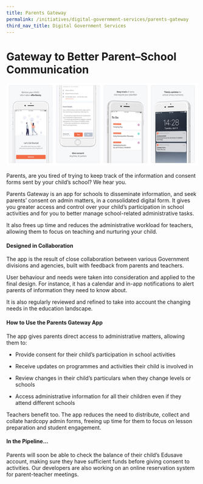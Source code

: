 ```yaml
---
title: Parents Gateway
permalink: /initiatives/digital-government-services/parents-gateway
third_nav_title: Digital Government Services
---
```

# Gateway to Better Parent–School Communication
![Parents Gateway app screen shots](/images/initiatives/Parent-gateway-screenshots.jpeg)


Parents, are you tired of trying to keep track of the information and consent forms sent by your child’s school? We hear you.
 
Parents Gateway is an app for schools to disseminate information, and seek parents’ consent on admin matters, in a consolidated digital form. It gives you greater access and control over your child’s participation in school activities and for you to better manage school-related administrative tasks.

It also frees up time and reduces the administrative workload for teachers, allowing them to focus on teaching and nurturing your child.


#### Designed in Collaboration

The app  is the result of close collaboration between various Government divisions and agencies, built with feedback from parents and teachers. 

User behaviour and needs were taken into consideration and applied to the final design. For instance, it has a calendar and in-app notifications to alert parents of information they need to know about. 

It is also regularly reviewed and refined to take into account the changing needs in the education landscape. 

#### How to Use the Parents Gateway App

The app gives parents direct access to administrative matters, allowing them to: 

* Provide consent for their child’s  participation in school activities

* Receive updates on programmes and activities their child is involved in
 
* Review changes in their child’s particulars when they change levels or schools
 
* Access administrative information for all their children even if they attend different schools

Teachers benefit too. The app reduces the need to distribute, collect and collate hardcopy admin forms, freeing up time for them to focus on lesson preparation and student engagement. 

#### In the Pipeline...

Parents will soon be able to check the balance of their child’s Edusave account, making sure they have sufficient funds before giving consent to activities. Our developers are also working on an online reservation system  for parent-teacher meetings.